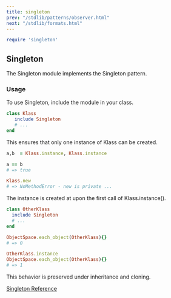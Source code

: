```yaml
---
title: singleton
prev: "/stdlib/patterns/observer.html"
next: "/stdlib/formats.html"
---
```



```ruby
require 'singleton'
```

## Singleton[](#singleton)

The Singleton module implements the Singleton pattern.

### Usage[](#usage)

To use Singleton, include the module in your class.


```ruby
class Klass
   include Singleton
   # ...
end
```

This ensures that only one instance of Klass can be created.


```ruby
a,b  = Klass.instance, Klass.instance

a == b
# => true

Klass.new
# => NoMethodError - new is private ...
```

The instance is created at upon the first call of Klass.instance().


```ruby
class OtherKlass
  include Singleton
  # ...
end

ObjectSpace.each_object(OtherKlass){}
# => 0

OtherKlass.instance
ObjectSpace.each_object(OtherKlass){}
# => 1
```

This behavior is preserved under inheritance and cloning.

<a
href='https://ruby-doc.org/stdlib-2.6/libdoc/singleton/rdoc/Singleton.html'
class='ruby-doc remote' target='_blank'>Singleton Reference</a>

